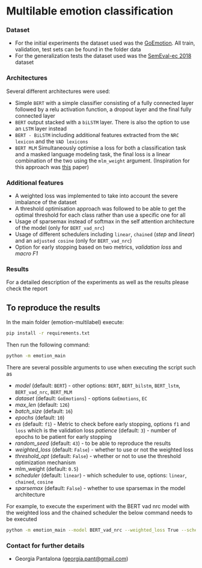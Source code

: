 # Multilable emotion classification

### Dataset
- For the initial experiments the dataset used was the [GoEmotion](https://aclanthology.org/2020.acl-main.372/). All train, validation, test sets can be found in the folder data
- For the generalization tests the dataset used was the [SemEval-ec 2018](https://competitions.codalab.org/competitions/17751) dataset

### Architectures
Several different architectures were used:
- Simple `BERT` with a simple classifier consisting of a fully connected layer followed by a relu activation function, a dropout layer and the final fully connected layer
- `BERT` output stacked with a `biLSTM` layer. There is also the option to use an `LSTM` layer instead
- `BERT - BiLSTM` including additional features extracted from the `NRC lexicon` and the `VAD lexicons`
- `BERT MLM` Simultaneously optimise a loss for both a classification task and a masked language modeling task, the final loss is a linear combination of the two using the `mlm_weight` argument. (Inspiration for this approach was [this](https://arxiv.org/pdf/2109.05782.pdf) paper)

### Additional features
- A weighted loss was implemented to take into account the severe imbalance of the dataset
- A threshold optimisation approach was followed to be able to get the optimal threshold for each class rather than use a specific one for all
- Usage of sparsemax instead of softmax in the self attention architecture of the model (only for `BERT_vad_nrc`)
- Usage of different schedulers including `linear`, `chained` (_step_ and _linear_) and an `adjusted cosine` (only for `BERT_vad_nrc`)
- Option for early stopping based on two metrics, _validation loss_ and _macro F1_

### Results
For a detailed description of the experiments as well as the results please check the report

## To reproduce the results

In the main folder (emotion-multilabel) execute:
```bash
pip install -r requirements.txt
```
Then run the following command:

```bash
python -m emotion_main
```

There are several possible arguments to use when executing the script such as 

* _model_ (default: `BERT`) - other options: `BERT`, `BERT_bilstm`, `BERT_lstm`, `BERT_vad_nrc`, `BERT_MLM`
* _dataset_ (default: `GoEmotions`) - options `GoEmotions`, `EC`
* _max_len_ (default: `126`) 
* _batch_size_ (default: `16`)
* _epochs_ (default: `10`)
* _es_ (default: `f1`) - Metric to check before early stopping, options `f1` and `loss` which is the validation loss
_patience_ (default: `3`) - number of epochs to be patient for early stopping
* _random_seed_ (default: `43`) - to be able to reproduce the results
* _weighted_loss_ (default: `False`) - whether to use or not the weighted loss
* _threshold_opt_ (default: `False`) - whether or not to use the threshold optimization mechanism
* mlm_weight (default: `0.5`)
* _scheduler_ (default: `linear`) - which scheduler to use, options: `linear`, `chained`, `cosine`
* _sparsemax_ (default: `False`) - whether to use sparsemax in the model architecture

For example, to execute the experiment with the BERT vad nrc model with the weighted loss and the chained scheduler 
the below command needs to be executed
```bash
python -m emotion_main --model BERT_vad_nrc --weighted_loss True --scheduler chained
```

### Contact for further details

- Georgia Pantalona (georgia.pant@gmail.com)